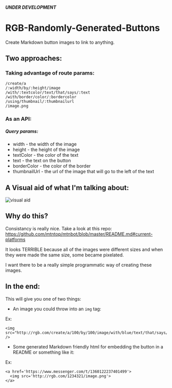 ##### *UNDER DEVELOPMENT*

# RGB-Randomly-Generated-Buttons
Create Markdown button images to link to anything.

## Two approaches:

### Taking advantage of route params:
```
/create/a
/:width/by/:height/image
/with/:textcolor/text/that/says/:text
/with/border/color/:bordercolor
/using/thumbnail/:thumbnailurl
/image.png
```

### As an API:
##### Query params:
* width - the width of the image
* height - the height of the image
* textColor - the color of the text
* text - the text on the button
* borderColor - the color of the border
* thumbnailUrl - the url of the image that will go to the left of the text

## A Visual aid of what I'm talking about:

![visual aid](http://i.imgur.com/uFxKQo5.png)

## Why do this?

Consistancy is really nice. Take a look at this repo:
https://github.com/mtntop/mtnbot/blob/master/README.md#current-platforms

It looks TERRIBLE because all of the images were different sizes and when they were made the same size, some became pixelated.

I want there to be a really simple programmatic way of creating these images.

## In the end:
This will give you one of two things:

* An image you could throw into an `img` tag:

Ex:
```
<img src="http://rgb.com/create/a/100/by/100/image/with/blue/text/that/says/helloworld/with/border/color/black/using/thumbnail/something.com/image.png" />
```

* Some generated Markdown friendly html for embedding the button in a README or something like it:

Ex:
```
<a href='https://www.messenger.com/t/1360122237401499'>
  <img src='http://rgb.com/1234321/image.png'>
</a>
```
